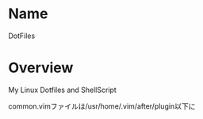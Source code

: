 # Name  
DotFiles  

# Overview  
My Linux Dotfiles and ShellScript

common.vimファイルは/usr/home/.vim/after/plugin以下に  
